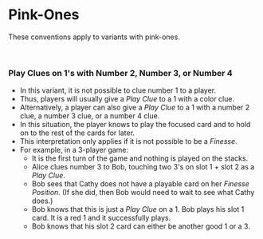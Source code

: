 # Pink-Ones

These conventions apply to variants with pink-ones.

<br />

### Play Clues on 1's with Number 2, Number 3, or Number 4

* In this variant, it is not possible to clue number 1 to a player.
* Thus, players will usually give a *Play Clue* to a 1 with a color clue.
* Alternatively, a player can also give a *Play Clue* to a 1 with a number 2 clue, a number 3 clue, or a number 4 clue.
* In this situation, the player knows to play the focused card and to hold on to the rest of the cards for later.
* This interpretation only applies if it is not possible to be a *Finesse*.
* For example, in a 3-player game:
  * It is the first turn of the game and nothing is played on the stacks.
  * Alice clues number 3 to Bob, touching two 3's on slot 1 + slot 2 as a *Play Clue*.
  * Bob sees that Cathy does not have a playable card on her *Finesse Position*. (If she did, then Bob would need to wait to see what Cathy does.)
  * Bob knows that this is just a *Play Clue* on a 1. Bob plays his slot 1 card. It is a red 1 and it successfully plays.
  * Bob knows that his slot 2 card can either be another good 1 or a 3.
  
